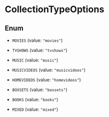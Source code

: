 

# CollectionTypeOptions

## Enum


* `MOVIES` (value: `"movies"`)

* `TVSHOWS` (value: `"tvshows"`)

* `MUSIC` (value: `"music"`)

* `MUSICVIDEOS` (value: `"musicvideos"`)

* `HOMEVIDEOS` (value: `"homevideos"`)

* `BOXSETS` (value: `"boxsets"`)

* `BOOKS` (value: `"books"`)

* `MIXED` (value: `"mixed"`)



